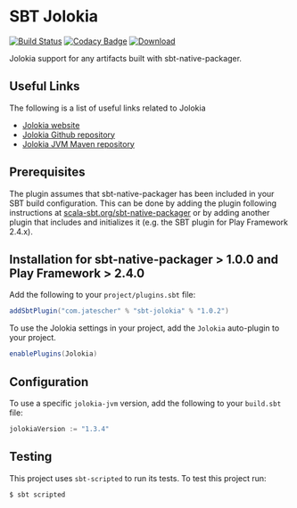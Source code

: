 # SBT Jolokia

[![Build Status](https://travis-ci.org/jtescher/sbt-jolokia.svg?branch=master)](https://travis-ci.org/jtescher/sbt-jolokia)
[![Codacy Badge](https://api.codacy.com/project/badge/grade/ffbf70f3e2304f2e8dc89a338a4929cc)](https://www.codacy.com/app/jatescher/sbt-jolokia)
[![Download](https://api.bintray.com/packages/jtescher/sbt-plugin-releases/sbt-jolokia/images/download.svg)](https://bintray.com/jtescher/sbt-plugin-releases/sbt-jolokia/_latestVersion)

Jolokia support for any artifacts built with sbt-native-packager.

## Useful Links

The following is a list of useful links related to Jolokia

* [Jolokia website](https://jolokia.org)
* [Jolokia Github repository](https://github.com/rhuss/jolokia)
* [Jolokia JVM Maven repository](http://mvnrepository.com/artifact/org.jolokia/jolokia-jvm)


## Prerequisites

The plugin assumes that sbt-native-packager has been included in your SBT build configuration. This can be done by
adding the plugin following instructions at
[scala-sbt.org/sbt-native-packager](http://www.scala-sbt.org/sbt-native-packager) or by adding another plugin that
includes and initializes it (e.g. the SBT plugin for Play Framework 2.4.x).


## Installation for sbt-native-packager > 1.0.0 and Play Framework > 2.4.0

Add the following to your `project/plugins.sbt` file:

```scala
addSbtPlugin("com.jatescher" % "sbt-jolokia" % "1.0.2")
```

To use the Jolokia settings in your project, add the `Jolokia` auto-plugin to your project.

```scala
enablePlugins(Jolokia)
```

## Configuration

To use a specific `jolokia-jvm` version, add the following to your `build.sbt` file:

```scala
jolokiaVersion := "1.3.4"
```

## Testing

This project uses `sbt-scripted` to run its tests. To test this project run:

```shell
$ sbt scripted
```
